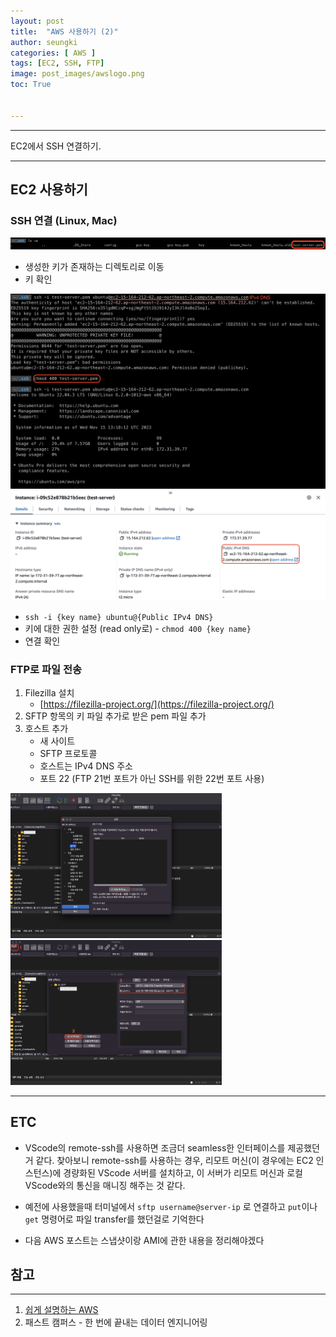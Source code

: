 ```yaml
---
layout: post
title:  "AWS 사용하기 (2)"
author: seungki
categories: [ AWS ]
tags: [EC2, SSH, FTP]
image: post_images/awslogo.png
toc: True


---
```


---
EC2에서 SSH 연결하기.

---

## EC2 사용하기

### SSH 연결 (Linux, Mac)

<img src="../post_images/2023-08-22-AWS-ec2-2/ssh1.png" alt="ssh1" style="zoom:67%;" class='center-image'/>

* 생성한 키가 존재하는 디렉토리로 이동
* 키 확인

<img src="../post_images/2023-08-22-AWS-ec2-2/ssh2.png" alt="ssh2" style="zoom:67%;" class = 'center-image'/>

<img src="../post_images/2023-08-22-AWS-ec2-2/ssh3.png" alt="ssh3" style="zoom:67%;" class = 'center-image'/>

* ```ssh -i {key name} ubuntu@{Public IPv4 DNS}```
* 키에 대한 권한 설정 (read only로) - ```chmod 400 {key name}```
* 연결 확인

### FTP로 파일 전송

1. Filezilla 설치
   * [https://filezilla-project.org/](https://filezilla-project.org/)
2. SFTP 항목의 키 파일 추가로 받은 pem 파일 추가
3. 호스트 추가
   * 새 사이트
   * SFTP 프로토콜
   * 호스트는 IPv4 DNS 주소
   * 포트 22 (FTP 21번 포트가 아닌 SSH를 위한 22번 포트 사용)

<img src="../post_images/2023-08-22-AWS-ec2-2/sftp1.png" alt="sftp1" style="zoom:33%;" class='center-image'/>

<img src="../post_images/2023-08-22-AWS-ec2-2/sftp3.png" alt="sftp3" style="zoom:33%;" class='center-image'/>

---

## ETC

* VScode의 remote-ssh를 사용하면 조금더 seamless한 인터페이스를 제공했던거 같다. 찾아보니 remote-ssh를 사용하는 경우, 리모트 머신(이 경우에는 EC2 인스턴스)에 경량화된 VScode 서버를 설치하고, 이 서버가 리모트 머신과 로컬 VScode와의 통신을 매니징 해주는 것 같다.

* 예전에 사용했을때 터미널에서 ```sftp username@server-ip``` 로 연결하고 ```put```이나 ```get``` 명령어로 파일 transfer를 했던걸로 기억한다
* 다음 AWS 포스트는 스냅샷이랑 AMI에 관한 내용을 정리해야겠다



## 참고

---

1. [쉽게 설명하는 AWS](https://www.youtube.com/watch?v=9nBq6PxDvp4&list=PLfth0bK2MgIan-SzGpHIbfnCnjj583K2m&index=5)
2. 패스트 캠퍼스 - 한 번에 끝내는 데이터 엔지니어링
